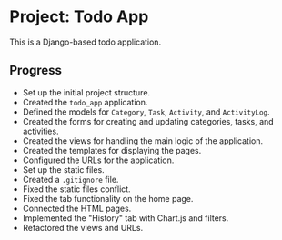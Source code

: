# Project: Todo App

This is a Django-based todo application.

## Progress

*   Set up the initial project structure.
*   Created the `todo_app` application.
*   Defined the models for `Category`, `Task`, `Activity`, and `ActivityLog`.
*   Created the forms for creating and updating categories, tasks, and activities.
*   Created the views for handling the main logic of the application.
*   Created the templates for displaying the pages.
*   Configured the URLs for the application.
*   Set up the static files.
*   Created a `.gitignore` file.
*   Fixed the static files conflict.
*   Fixed the tab functionality on the home page.
*   Connected the HTML pages.
*   Implemented the "History" tab with Chart.js and filters.
*   Refactored the views and URLs.